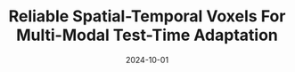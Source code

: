 ---
title: "Reliable Spatial-Temporal Voxels For Multi-Modal Test-Time Adaptation"
img: "pub_images/pub_latte.png"
collection: publications
category: conferences
# permalink: /publication/2024-10-01-VudaSurvey-number-2
date: 2024-10-01
venue: 'European Conference on Computer Vision (ECCV)'
authors: <b>Haozhi Cao</b>, Yuecong Xu, Jianfei Yang, Pengyu Yin, Xingyu Ji, Shenghai Yuan, Lihua Xie
arxivurl: 'https://arxiv.org/pdf/2403.06461'
paperurl: 'https://www.ecva.net/papers/eccv_2024/papers_ECCV/papers/04076.pdf'
codeurl: 'https://github.com/AronCao49/Latte'
siteurl: 'https://sites.google.com/view/eccv24-latte'
---